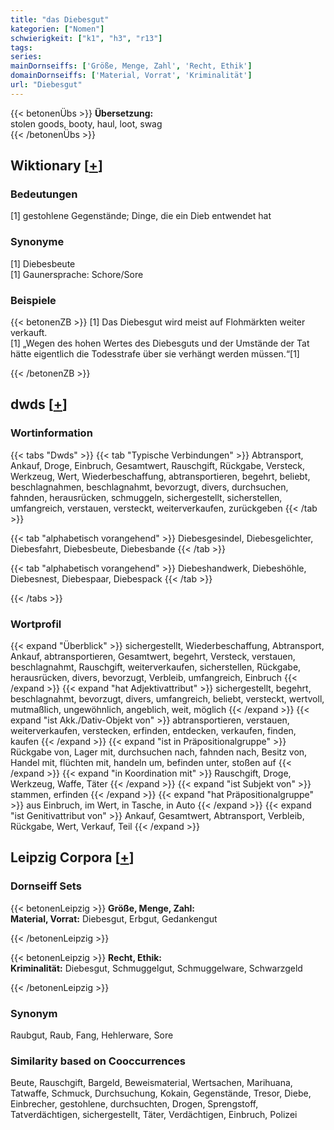 ```yaml
---
title: "das Diebesgut"
kategorien: ["Nomen"]
schwierigkeit: ["k1", "h3", "r13"]
tags:
series:
mainDornseiffs: ['Größe, Menge, Zahl', 'Recht, Ethik']
domainDornseiffs: ['Material, Vorrat', 'Kriminalität']
url: "Diebesgut"
---
```


{{< betonenÜbs >}}
**Übersetzung:**  
stolen goods, booty, haul, loot, swag  
{{< /betonenÜbs >}}

## Wiktionary [[+](https://de.wiktionary.org/wiki/Diebesgut)]

### Bedeutungen
[1] gestohlene Gegenstände; Dinge, die ein Dieb entwendet hat  

### Synonyme
[1] Diebesbeute  
[1] Gaunersprache: Schore/Sore  

### Beispiele
{{< betonenZB >}}
[1] Das Diebesgut wird meist auf Flohmärkten weiter verkauft.  
[1] „Wegen des hohen Wertes des Diebesguts und der Umstände der Tat hätte eigentlich die Todesstrafe über sie verhängt werden müssen.“[1]  

{{< /betonenZB >}}


## dwds [[+](https://www.dwds.de/wb/Diebesgut)]

### Wortinformation
{{< tabs "Dwds" >}}
{{< tab "Typische Verbindungen" >}}
Abtransport, Ankauf, Droge, Einbruch, Gesamtwert, Rauschgift, Rückgabe, Versteck, Werkzeug, Wert, Wiederbeschaffung, abtransportieren, begehrt, beliebt, beschlagnahmen, beschlagnahmt, bevorzugt, divers, durchsuchen, fahnden, herausrücken, schmuggeln, sichergestellt, sicherstellen, umfangreich, verstauen, versteckt, weiterverkaufen, zurückgeben
{{< /tab >}}

{{< tab "alphabetisch vorangehend" >}}
Diebesgesindel, Diebesgelichter, Diebesfahrt, Diebesbeute, Diebesbande
{{< /tab >}}

{{< tab "alphabetisch vorangehend" >}}
Diebeshandwerk, Diebeshöhle, Diebesnest, Diebespaar, Diebespack
{{< /tab >}}

{{< /tabs >}}

### Wortprofil
{{< expand "Überblick" >}} sichergestellt, Wiederbeschaffung, Abtransport, Ankauf, abtransportieren, Gesamtwert, begehrt, Versteck, verstauen, beschlagnahmt, Rauschgift, weiterverkaufen, sicherstellen, Rückgabe, herausrücken, divers, bevorzugt, Verbleib, umfangreich, Einbruch {{< /expand >}}
{{< expand "hat Adjektivattribut" >}} sichergestellt, begehrt, beschlagnahmt, bevorzugt, divers, umfangreich, beliebt, versteckt, wertvoll, mutmaßlich, ungewöhnlich, angeblich, weit, möglich {{< /expand >}}
{{< expand "ist Akk./Dativ-Objekt von" >}} abtransportieren, verstauen, weiterverkaufen, verstecken, erfinden, entdecken, verkaufen, finden, kaufen {{< /expand >}}
{{< expand "ist in Präpositionalgruppe" >}} Rückgabe von, Lager mit, durchsuchen nach, fahnden nach, Besitz von, Handel mit, flüchten mit, handeln um, befinden unter, stoßen auf {{< /expand >}}
{{< expand "in Koordination mit" >}} Rauschgift, Droge, Werkzeug, Waffe, Täter {{< /expand >}}
{{< expand "ist Subjekt von" >}} stammen, erfinden {{< /expand >}}
{{< expand "hat Präpositionalgruppe" >}} aus Einbruch, im Wert, in Tasche, in Auto {{< /expand >}}
{{< expand "ist Genitivattribut von" >}} Ankauf, Gesamtwert, Abtransport, Verbleib, Rückgabe, Wert, Verkauf, Teil {{< /expand >}}

## Leipzig Corpora [[+](https://corpora.uni-leipzig.de/en/res?word=Diebesgut&corpusId=deu_newscrawl-public_2018)]

### Dornseiff Sets
{{< betonenLeipzig >}}
**Größe, Menge, Zahl:**  
**Material, Vorrat:** Diebesgut, Erbgut, Gedankengut  

{{< /betonenLeipzig >}}


{{< betonenLeipzig >}}
**Recht, Ethik:**  
**Kriminalität:** Diebesgut, Schmuggelgut, Schmuggelware, Schwarzgeld  

{{< /betonenLeipzig >}}

### Synonym
Raubgut, Raub, Fang, Hehlerware, Sore


### Similarity based on Cooccurrences
Beute, Rauschgift, Bargeld, Beweismaterial, Wertsachen, Marihuana, Tatwaffe, Schmuck, Durchsuchung, Kokain, Gegenstände, Tresor, Diebe, Einbrecher, gestohlene, durchsuchten, Drogen, Sprengstoff, Tatverdächtigen, sichergestellt, Täter, Verdächtigen, Einbruch, Polizei

